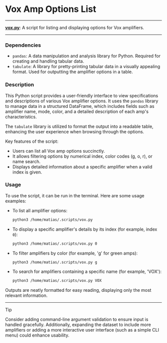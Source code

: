# Vox Amp Options List

---

**[vox.py](/vox.py)**: A script for listing and displaying options for Vox amplifiers.

---

### Dependencies

- `pandas`: A data manipulation and analysis library for Python. Required for creating and handling tabular data.
- `tabulate`: A library for pretty-printing tabular data in a visually appealing format. Used for outputting the amplifier options in a table.

### Description

This Python script provides a user-friendly interface to view specifications and descriptions of various Vox amplifier options. It uses the `pandas` library to manage data in a structured DataFrame, which includes fields such as amplifier name, mode, color, and a detailed description of each amp's characteristics.

The `tabulate` library is utilized to format the output into a readable table, enhancing the user experience when browsing through the options.

Key features of the script:
- Users can list all Vox amp options succinctly.
- It allows filtering options by numerical index, color codes (g, o, r), or name search.
- Displays detailed information about a specific amplifier when a valid index is given.

### Usage

To use the script, it can be run in the terminal. Here are some usage examples:

- To list all amplifier options:
  
  ```bash
  python3 /home/matias/.scripts/vox.py
  ```
  
- To display a specific amplifier's details by its index (for example, index `0`):
  
  ```bash
  python3 /home/matias/.scripts/vox.py 0
  ```

- To filter amplifiers by color (for example, 'g' for green amps):
  
  ```bash
  python3 /home/matias/.scripts/vox.py g
  ```

- To search for amplifiers containing a specific name (for example, 'VOX'):
  
  ```bash
  python3 /home/matias/.scripts/vox.py VOX
  ```

Outputs are neatly formatted for easy reading, displaying only the most relevant information.

---

> [!TIP] 
> Consider adding command-line argument validation to ensure input is handled gracefully. Additionally, expanding the dataset to include more amplifiers or adding a more interactive user interface (such as a simple CLI menu) could enhance usability.
